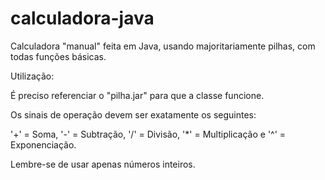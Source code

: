 # calculadora-java
Calculadora "manual" feita em Java, usando majoritariamente pilhas, com todas funções básicas.

Utilização:

É preciso referenciar o "pilha.jar" para que a classe funcione.

Os sinais de operação devem ser exatamente os seguintes:

'+' = Soma,
'-' = Subtração,
'/' = Divisão,
'*' = Multiplicação e
'^' = Exponenciação.

Lembre-se de usar apenas números inteiros.
